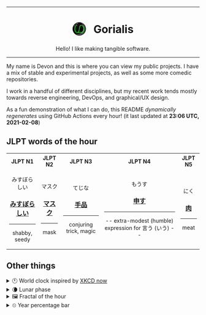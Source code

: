 ***

<h1 align="center">
<sub>
    <img src="readme/resources/avatar.png" height="36">
</sub>
&nbsp;
Gorialis
</h1>
<p align="center">
Hello! I like making tangible software.
</p>

***

My name is Devon and this is where you can view my public projects. I have a mix of stable and experimental projects, as well as some more comedic repositories.

I work in a handful of different disciplines, but my recent work tends mostly towards reverse engineering, DevOps, and graphical/UX design.

As a fun demonstration of what I can do, this README *dynamically regenerates* using GitHub Actions every hour! (it last updated at **23:06 UTC, 2021-02-08**)

<h2>JLPT words of the hour</h2>
<table>
    <tr>
        <th>JLPT N1</th>
        <th>JLPT N2</th>
        <th>JLPT N3</th>
        <th>JLPT N4</th>
        <th>JLPT N5</th>
    </tr>
    <tr>
        <td>
            <p align="center">みすぼらしい</p>
            <h3 align="center"><b><a href="https://jisho.org/search/%E3%81%BF%E3%81%99%E3%81%BC%E3%82%89%E3%81%97%E3%81%84">みすぼらしい</a></b></h3>
            <hr>
            <p align="center">shabby,<wbr> seedy</p>
        </td>
        <td>
            <p align="center">マスク</p>
            <h3 align="center"><b><a href="https://jisho.org/search/%E3%83%9E%E3%82%B9%E3%82%AF">マスク</a></b></h3>
            <hr>
            <p align="center">mask</p>
        </td>
        <td>
            <p align="center">てじな</p>
            <h3 align="center"><b><a href="https://jisho.org/search/%E6%89%8B%E5%93%81">手品</a></b></h3>
            <hr>
            <p align="center">conjuring trick,<wbr> magic</p>
        </td>
        <td>
            <p align="center">もうす</p>
            <h3 align="center"><b><a href="https://jisho.org/search/%E7%94%B3%E3%81%99">申す</a></b></h3>
            <hr>
            <p align="center">-- extra-modest (humble) expression for 言う (いう) --</p>
        </td>
        <td>
            <p align="center">にく</p>
            <h3 align="center"><b><a href="https://jisho.org/search/%E8%82%89">肉</a></b></h3>
            <hr>
            <p align="center">meat</p>
        </td>
    </tr>
</table>

<h2>Other things</h2>
<details>
<summary>🕚  World clock inspired by <a href="https://xkcd.com/now">XKCD now</a></summary>

> <img src="generated/now.png" width="512">

</details>
<details>
<summary>🌘 Lunar phase</summary>

The moon is approximately 92.64% through its phase (Waning Crescent).

</details>
<details>
<summary>&#x1f5bc; Fractal of the hour</summary>

> <img src="generated/fractal.png" width="512">

</details>
<details>
<summary>&#x23f2; Year percentage bar</summary>
<pre><code>2021 [██▁▁▁▁▁▁▁▁▁▁▁▁▁▁▁▁▁▁] 10.67%</code></pre>
</details>
